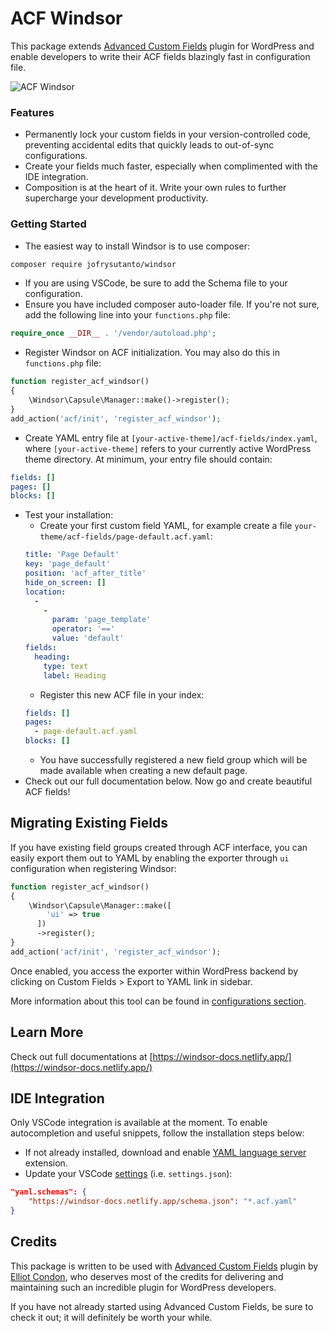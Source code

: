 # ACF Windsor

This package extends [Advanced Custom Fields](https://advancedcustomfields.com) plugin for WordPress and enable developers to write their ACF fields blazingly fast in configuration file.

![ACF Windsor](https://raw.githubusercontent.com/jofrysutanto/windsor/master/screenshot.png)

### Features
- Permanently lock your custom fields in your version-controlled code, preventing accidental edits that quickly leads to out-of-sync configurations.
- Create your fields much faster, especially when complimented with the IDE integration.
- Composition is at the heart of it. Write your own rules to further supercharge your development productivity.

### Getting Started

- The easiest way to install Windsor is to use composer:
```sh
composer require jofrysutanto/windsor
```
- If you are using VSCode, be sure to add the Schema file to your configuration.
- Ensure you have included composer auto-loader file. If you're not sure, add the following line into your `functions.php` file:
```php
require_once __DIR__ . '/vendor/autoload.php';
```
- Register Windsor on ACF initialization. You may also do this in `functions.php` file:
```php
function register_acf_windsor()
{
    \Windsor\Capsule\Manager::make()->register();
}
add_action('acf/init', 'register_acf_windsor');
```
- Create YAML entry file at `[your-active-theme]/acf-fields/index.yaml`, where `[your-active-theme]` refers to your currently active WordPress theme directory. At minimum, your entry file should contain:
```yaml
fields: []
pages: []
blocks: []
```
- Test your installation:
  - Create your first custom field YAML, for example create a file `your-theme/acf-fields/page-default.acf.yaml`:
  ```yaml
  title: 'Page Default'
  key: 'page_default'
  position: 'acf_after_title'
  hide_on_screen: []
  location:
    -
      -
        param: 'page_template'
        operator: '=='
        value: 'default'
  fields:
    heading:
      type: text
      label: Heading
  ```
  - Register this new ACF file in your index:
  ```yaml
  fields: []
  pages:
    - page-default.acf.yaml
  blocks: []
  ```
  - You have successfully registered a new field group which will be made available when creating a new default page.
- Check out our full documentation below. Now go and create beautiful ACF fields!

## Migrating Existing Fields
If you have existing field groups created through ACF interface, you can easily export them out to YAML by enabling the exporter through `ui` configuration when registering Windsor:
```php
function register_acf_windsor()
{
    \Windsor\Capsule\Manager::make([
        'ui' => true
      ])
      ->register();
}
add_action('acf/init', 'register_acf_windsor');
```

Once enabled, you access the exporter within WordPress backend by clicking on Custom Fields > Export to YAML link in sidebar.

More information about this tool can be found in [configurations section](https://windsor-docs.netlify.app/configurations.html#ui).

## Learn More
Check out full documentations at [https://windsor-docs.netlify.app/](https://windsor-docs.netlify.app/)

## IDE Integration

Only VSCode integration is available at the moment. To enable autocompletion and useful snippets, follow the installation steps below:
- If not already installed, download and enable [YAML language server](https://marketplace.visualstudio.com/items?itemName=redhat.vscode-yaml) extension.
- Update your VSCode [settings](https://code.visualstudio.com/docs/getstarted/settings#_settings-file-locations) (i.e. `settings.json`):
```json
"yaml.schemas": {
    "https://windsor-docs.netlify.app/schema.json": "*.acf.yaml"
}
```

## Credits

This package is written to be used with [Advanced Custom Fields](https://www.advancedcustomfields.com/) plugin by [Elliot Condon](https://www.elliotcondon.com/), who deserves most of the credits for delivering and maintaining such an incredible plugin for WordPress developers.

If you have not already started using Advanced Custom Fields, be sure to check it out; it will definitely be worth your while.
